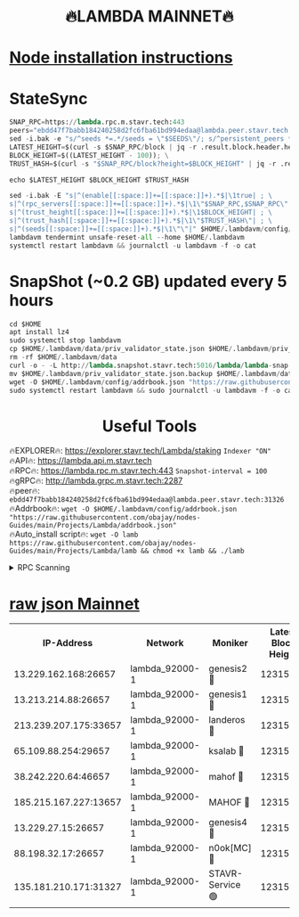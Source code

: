 <h1 align="center"> 🔥LAMBDA MAINNET🔥</h1>


[Node installation instructions](https://github.com/obajay/nodes-Guides/tree/main/Projects/Lambda)
=


# StateSync
```python
SNAP_RPC=https://lambda.rpc.m.stavr.tech:443
peers="ebdd47f7babb184240258d2fc6fba61bd994edaa@lambda.peer.stavr.tech:31326" 
sed -i.bak -e "s/^seeds *=.*/seeds = \"$SEEDS\"/; s/^persistent_peers *=.*/persistent_peers = \"$PEERS\"/" $HOME/.lambdavm/config/config.toml
LATEST_HEIGHT=$(curl -s $SNAP_RPC/block | jq -r .result.block.header.height); \
BLOCK_HEIGHT=$((LATEST_HEIGHT - 100)); \
TRUST_HASH=$(curl -s "$SNAP_RPC/block?height=$BLOCK_HEIGHT" | jq -r .result.block_id.hash)

echo $LATEST_HEIGHT $BLOCK_HEIGHT $TRUST_HASH

sed -i.bak -E "s|^(enable[[:space:]]+=[[:space:]]+).*$|\1true| ; \
s|^(rpc_servers[[:space:]]+=[[:space:]]+).*$|\1\"$SNAP_RPC,$SNAP_RPC\"| ; \
s|^(trust_height[[:space:]]+=[[:space:]]+).*$|\1$BLOCK_HEIGHT| ; \
s|^(trust_hash[[:space:]]+=[[:space:]]+).*$|\1\"$TRUST_HASH\"| ; \
s|^(seeds[[:space:]]+=[[:space:]]+).*$|\1\"\"|" $HOME/.lambdavm/config/config.toml
lambdavm tendermint unsafe-reset-all --home $HOME/.lambdavm
systemctl restart lambdavm && journalctl -u lambdavm -f -o cat

```
# SnapShot (~0.2 GB) updated every 5 hours
```python
cd $HOME
apt install lz4
sudo systemctl stop lambdavm
cp $HOME/.lambdavm/data/priv_validator_state.json $HOME/.lambdavm/priv_validator_state.json.backup
rm -rf $HOME/.lambdavm/data
curl -o - -L http://lambda.snapshot.stavr.tech:5016/lambda/lambda-snap.tar.lz4 | lz4 -c -d - | tar -x -C $HOME/.lambdavm --strip-components 2
mv $HOME/.lambdavm/priv_validator_state.json.backup $HOME/.lambdavm/data/priv_validator_state.json
wget -O $HOME/.lambdavm/config/addrbook.json "https://raw.githubusercontent.com/obajay/nodes-Guides/main/Projects/Lambda/addrbook.json"
sudo systemctl restart lambdavm && sudo journalctl -u lambdavm -f -o cat
```
 <h1 align="center"> Useful Tools</h1>

🔥EXPLORER🔥:      https://explorer.stavr.tech/Lambda/staking	        `Indexer "ON"` \
🔥API🔥: 			 		 https://lambda.api.m.stavr.tech \
🔥RPC🔥:           https://lambda.rpc.m.stavr.tech:443	              `Snapshot-interval = 100` \
🔥gRPC🔥:          http://lambda.grpc.m.stavr.tech:2287 \
🔥peer🔥:					 `ebdd47f7babb184240258d2fc6fba61bd994edaa@lambda.peer.stavr.tech:31326` \
🔥Addrbook🔥:    ```wget -O $HOME/.lambdavm/config/addrbook.json "https://raw.githubusercontent.com/obajay/nodes-Guides/main/Projects/Lambda/addrbook.json"``` \
🔥Auto_install script🔥: ```wget -O lamb https://raw.githubusercontent.com/obajay/nodes-Guides/main/Projects/Lambda/lamb && chmod +x lamb && ./lamb```


<details>
<summary>RPC Scanning</summary>

<h2 align="center"> We scan nodes in real time every 4 hours. And we provide the final result of RPC endpoints.
We cannot influence the operation of these nodes in any way. </h2>


```python
If Voting Power is higher than 0 --> then the Node is a validator of the network and may be subject to attack and be a potential threat to the chain.
```
```python
We marked such validators with a red symbol
```

</details>

[raw json Mainnet](https://rpc-check.lambm.stavr.tech/lambm/rpc-lambm-result.json)
=


<table><tr><th>IP-Address</th><th>Network</th><th>Moniker</th><th>Latest Block Height</th><th>Earliest Block Height</th><th>Catching Up</th><th>Tx Index</th><th>Voting Power</th><th>Scan Time</th></tr><tr><td>13.229.162.168:26657</td><td>lambda_92000-1</td><td>genesis2 🔴</td><td>12315647</td><td>1</td><td>False</td><td>on</td><td>15782433</td><td>2024-03-23T10:49:24.997832495UTC</td></tr><tr><td>13.213.214.88:26657</td><td>lambda_92000-1</td><td>genesis1 🔴</td><td>12315648</td><td>1</td><td>False</td><td>on</td><td>730456</td><td>2024-03-23T10:49:29.750604192UTC</td></tr><tr><td>213.239.207.175:33657</td><td>lambda_92000-1</td><td>landeros 🔴</td><td>12315647</td><td>8136001</td><td>False</td><td>off</td><td>1920974</td><td>2024-03-23T10:49:19.653714632UTC</td></tr><tr><td>65.109.88.254:29657</td><td>lambda_92000-1</td><td>ksalab 🔴</td><td>12315649</td><td>8715001</td><td>False</td><td>on</td><td>510465</td><td>2024-03-23T10:49:34.434003642UTC</td></tr><tr><td>38.242.220.64:46657</td><td>lambda_92000-1</td><td>mahof 🔴</td><td>12315649</td><td>10131001</td><td>False</td><td>off</td><td>770350</td><td>2024-03-23T10:49:34.759662985UTC</td></tr><tr><td>185.215.167.227:13657</td><td>lambda_92000-1</td><td>MAHOF 🔴</td><td>12315648</td><td>10134001</td><td>False</td><td>on</td><td>2051510</td><td>2024-03-23T10:49:28.558876762UTC</td></tr><tr><td>13.229.27.15:26657</td><td>lambda_92000-1</td><td>genesis4 🔴</td><td>12315648</td><td>11043001</td><td>False</td><td>on</td><td>9552156</td><td>2024-03-23T10:49:28.271658024UTC</td></tr><tr><td>88.198.32.17:26657</td><td>lambda_92000-1</td><td>n0ok[MC] 🔴</td><td>12315649</td><td>12215649</td><td>False</td><td>off</td><td>1578630</td><td>2024-03-23T10:49:37.004901694UTC</td></tr><tr><td>135.181.210.171:31327</td><td>lambda_92000-1</td><td>STAVR-Service 🟢</td><td>12315649</td><td>12313001</td><td>False</td><td>on</td><td>0</td><td>2024-03-23T10:49:34.132828239UTC</td></tr></table>

